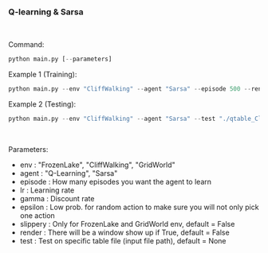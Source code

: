 ### Q-learning & Sarsa
<br/> 

Command:
```python
python main.py [--parameters]
```
Example 1 (Training):
```python
python main.py --env "CliffWalking" --agent "Sarsa" --episode 500 --render
```
Example 2 (Testing):
```python
python main.py --env "CliffWalking" --agent "Sarsa" --test "./qtable_CliffWalking_Sarsa.npy"
```

<br/>  

Parameters:
* env : "FrozenLake", "CliffWalking", "GridWorld"
* agent : "Q-Learning", "Sarsa"
* episode : How many episodes you want the agent to learn
* lr : Learning rate
* gamma : Discount rate
* epsilon : Low prob. for random action to make sure you will not only pick one action
* slippery : Only for FrozenLake and GridWorld env, default = False
* render : There will be a window show up if True, default = False
* test : Test on specific table file (input file path), default = None
